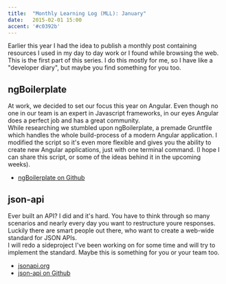 ```yaml
---
title:  "Monthly Learning Log (MLL): January"
date:   2015-02-01 15:00
accent: '#c0392b'
---
```


Earlier this year I had the idea to publish a monthly post containing resources I used in my day to day work or I found while browsing the web. This is the first part of this series. I do this mostly for me, so I have like a "developer diary", but maybe you find something for you too.

## ngBoilerplate

At work, we decided to set our focus this year on Angular. Even though no one in our team is an expert in Javascript frameworks, in our eyes Angular does a perfect job and has a great community.      
While researching we stumbled upon ngBoilerplate, a premade Gruntfile which handles the whole build-process of a modern Angular application. I modified the script so it's even more flexible and gives you the ability to create new Angular applications, just with one terminal command. (I hope I can share this script, or some of the ideas behind it in the upcoming weeks).

- [ngBoilerplate on Github](https://github.com/ngbp/ngbp)

## json-api

Ever built an API? I did and it's hard. You have to think through so many scenarios and nearly every day you want to restructure youre responses. Luckily there are smart people out there, who want to create a web-wide standard for JSON APIs.    
I will redo a sideproject I've been working on for some time and will try to implement the standard. Maybe this is something for you or your team too.

- [jsonapi.org](http://jsonapi.org/)
- [json-api on Github](https://github.com/json-api)